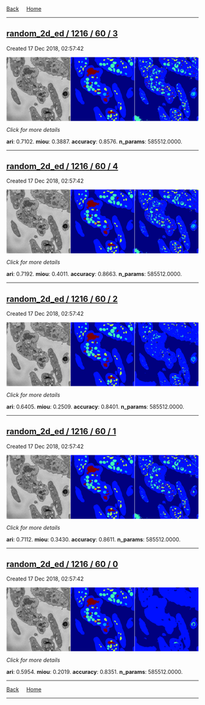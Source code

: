 
[Back](..)&nbsp;&nbsp;&nbsp;&nbsp;&nbsp;[Home](https://leapmanlab.github.io/snapshots)

---

<div class="summary"><a href="3"><h2>random_2d_ed / 1216 / 60 / 3</h2></a><p>Created 17 Dec 2018, 02:57:42
</p><a href="3"><img src="3/media/summary.png" align="center"></a><p>
<i>Click for more details</i>
</p></div>

**ari**: 0.7102. **miou**: 0.3887. **accuracy**: 0.8576. **n_params**: 585512.0000. 

---

<div class="summary"><a href="4"><h2>random_2d_ed / 1216 / 60 / 4</h2></a><p>Created 17 Dec 2018, 02:57:42
</p><a href="4"><img src="4/media/summary.png" align="center"></a><p>
<i>Click for more details</i>
</p></div>

**ari**: 0.7192. **miou**: 0.4011. **accuracy**: 0.8663. **n_params**: 585512.0000. 

---

<div class="summary"><a href="2"><h2>random_2d_ed / 1216 / 60 / 2</h2></a><p>Created 17 Dec 2018, 02:57:42
</p><a href="2"><img src="2/media/summary.png" align="center"></a><p>
<i>Click for more details</i>
</p></div>

**ari**: 0.6405. **miou**: 0.2509. **accuracy**: 0.8401. **n_params**: 585512.0000. 

---

<div class="summary"><a href="1"><h2>random_2d_ed / 1216 / 60 / 1</h2></a><p>Created 17 Dec 2018, 02:57:42
</p><a href="1"><img src="1/media/summary.png" align="center"></a><p>
<i>Click for more details</i>
</p></div>

**ari**: 0.7112. **miou**: 0.3430. **accuracy**: 0.8611. **n_params**: 585512.0000. 

---

<div class="summary"><a href="0"><h2>random_2d_ed / 1216 / 60 / 0</h2></a><p>Created 17 Dec 2018, 02:57:42
</p><a href="0"><img src="0/media/summary.png" align="center"></a><p>
<i>Click for more details</i>
</p></div>

**ari**: 0.5954. **miou**: 0.2019. **accuracy**: 0.8351. **n_params**: 585512.0000. 

---

[Back](..)&nbsp;&nbsp;&nbsp;&nbsp;&nbsp;[Home](https://leapmanlab.github.io/snapshots)

---